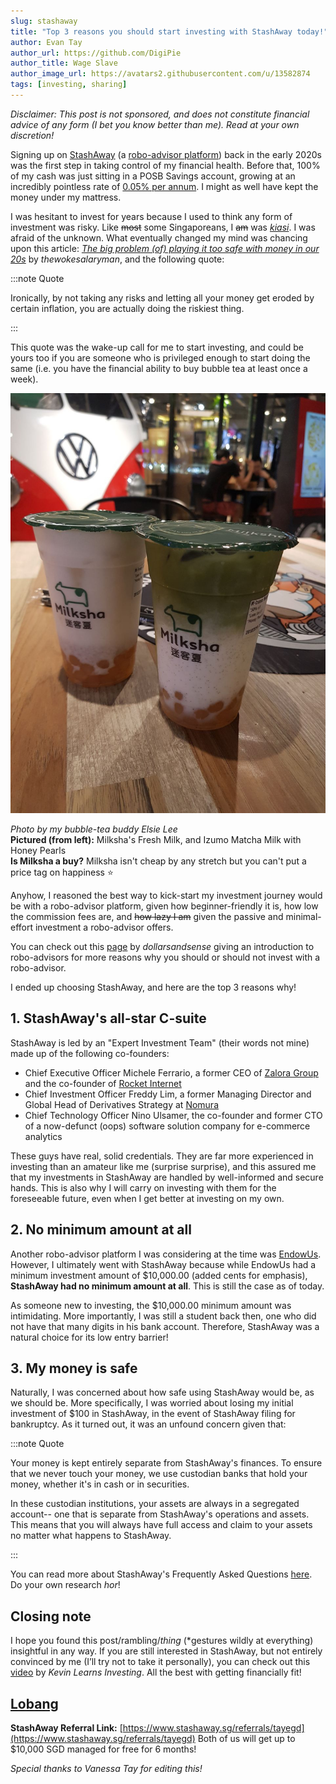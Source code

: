 ```yaml
---
slug: stashaway
title: "Top 3 reasons you should start investing with StashAway today!"
author: Evan Tay
author_url: https://github.com/DigiPie
author_title: Wage Slave
author_image_url: https://avatars2.githubusercontent.com/u/13582874
tags: [investing, sharing]
---
```


_Disclaimer: This post is not sponsored, and does not constitute financial advice of any form (I bet you know better than me). Read at your own discretion!_

Signing up on [StashAway](http://stashaway.sg/) (a [robo-advisor platform](https://blog.moneysmart.sg/invest/robo-advisors-singapore/#what-are-robo-advisors)) back in the early 2020s was the first step in taking control of my financial health. Before that, 100% of my cash was just sitting in a POSB Savings account, growing at an incredibly pointless rate of [0.05% per annum](https://www.dbs.com.sg/personal/rates-online/deposit-rates.page). I might as well have kept the money under my mattress.

<!--truncate-->

I was hesitant to invest for years because I used to think any form of investment was risky. Like ~~most~~ some Singaporeans, I ~~am~~ was [_kiasi_](http://www.singlishdictionary.com/). I was afraid of the unknown. What eventually changed my mind was chancing upon this article: [_The big problem (of) playing it too safe with money in our 20s_](https://thewokesalaryman.com/2020/10/16/the-big-problem-playing-it-too-safe-with-money-in-our-20s/) by _thewokesalaryman_, and the following quote:

:::note Quote

Ironically, by not taking any risks and letting all your money get eroded by certain inflation, you are actually doing the riskiest thing.

:::

This quote was the wake-up call for me to start investing, and could be yours too if you are someone who is privileged enough to start doing the same (i.e. you have the financial ability to buy bubble tea at least once a week).

![Milksha's Bubble Tea](../static/img/blog/bubbletea.jpg)

_Photo by my bubble-tea buddy Elsie Lee_  
**Pictured (from left):** Milksha's Fresh Milk, and Izumo Matcha Milk with Honey Pearls  
**Is Milksha a buy?** Milksha isn't cheap by any stretch but you can't put a price tag on happiness :star:

Anyhow, I reasoned the best way to kick-start my investment journey would be with a robo-advisor platform, given how beginner-friendly it is, how low the commission fees are, and ~~how lazy I am~~ given the passive and minimal-effort investment a robo-advisor offers.

You can check out this [page](https://dollarsandsense.sg/robo-advisors-in-singapore-what-you-need-to-know-before-investing/) by _dollarsandsense_ giving an introduction to robo-advisors for more reasons why you should or should not invest with a robo-advisor.

I ended up choosing StashAway, and here are the top 3 reasons why!

## 1. StashAway's all-star C-suite

StashAway is led by an "Expert Investment Team" (their words not mine) made up of the following co-founders:

- Chief Executive Officer Michele Ferrario, a former CEO of [Zalora Group](https://www.zalora.sg/about/) and the co-founder of [Rocket Internet](https://www.rocket-internet.com/)
- Chief Investment Officer Freddy Lim, a former Managing Director and Global Head of Derivatives Strategy at [Nomura](https://www.nomura.com/)
- Chief Technology Officer Nino Ulsamer, the co-founder and former CTO of a now-defunct (oops) software solution company for e-commerce analytics

These guys have real, solid credentials. They are far more experienced in investing than an amateur like me (surprise surprise), and this assured me that my investments in StashAway are handled by well-informed and secure hands. This is also why I will carry on investing with them for the foreseeable future, even when I get better at investing on my own.

## 2. No minimum amount at all

Another robo-advisor platform I was considering at the time was [EndowUs](https://endowus.com/). However, I ultimately went with StashAway because while EndowUs had a minimum investment amount of $10,000.00 (added cents for emphasis), **StashAway had no minimum amount at all**. This is still the case as of today.

As someone new to investing, the $10,000.00 minimum amount was intimidating. More importantly, I was still a student back then, one who did not have that many digits in his bank account. Therefore, StashAway was a natural choice for its low entry barrier!

## 3. My money is safe

Naturally, I was concerned about how safe using StashAway would be, as we should be. More specifically, I was worried about losing my initial investment of $100 in StashAway, in the event of StashAway filing for bankruptcy. As it turned out, it was an unfound concern given that:

:::note Quote

Your money is kept entirely separate from StashAway's finances. To ensure that we never touch your money, we use custodian banks that hold your money, whether it's in cash or in securities.

In these custodian institutions, your assets are always in a segregated account-- one that is separate from StashAway's operations and assets. This means that you will always have full access and claim to your assets no matter what happens to StashAway.

:::

You can read more about StashAway's Frequently Asked Questions [here](https://www.stashaway.sg/faq/115003747047-what-happens-to-my-money-if-stashaway-gets-acquired-goes-public-or-closes). Do your own research _hor_!

## Closing note

I hope you found this post/rambling/_thing_ (*gestures wildly at everything) insightful in any way. If you are still interested in StashAway, but not entirely convinced by me (I’ll try not to take it personally), you can check out this [video](https://www.youtube.com/watch?v=0IvyrANMz78) by _Kevin Learns Investing_. All the best with getting financially fit!

## [Lobang](https://www.singlish.net/lobang/)

**StashAway Referral Link:** [https://www.stashaway.sg/referrals/tayegd](https://www.stashaway.sg/referrals/tayegd)
Both of us will get up to $10,000 SGD managed for free for 6 months!

_Special thanks to Vanessa Tay for editing this!_
